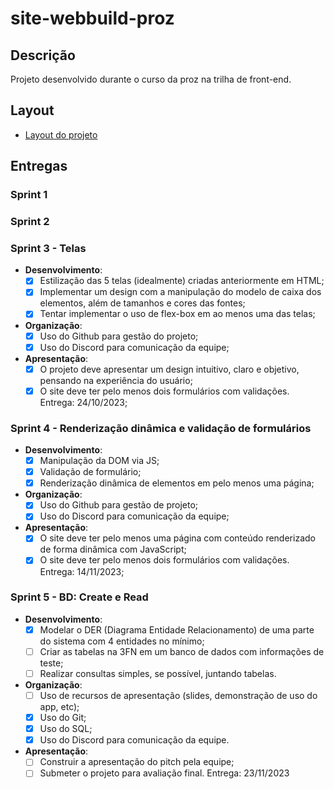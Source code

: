 # site-webbuild-proz

## Descrição
Projeto desenvolvido durante o curso da proz na trilha de front-end.

## Layout
- [Layout do projeto](https://www.figma.com/file/OPgbNFsQkHUClDQw00FkZG/Proz?type=design&node-id=0%3A1&mode=design&t=AEipn6YDXd99g1cP-1)

## Entregas

### Sprint 1
### Sprint 2
### Sprint 3 - Telas
- **Desenvolvimento**:
    - [x] Estilização das 5 telas (idealmente) criadas anteriormente em HTML;
    - [x] Implementar um design com a manipulação do modelo de caixa dos elementos, além de tamanhos e cores das fontes;
    - [x] Tentar implementar o uso de flex-box em ao menos uma das telas;
- **Organização**:
    - [x] Uso do Github para gestão do projeto;
    - [x] Uso do Discord para comunicação da equipe;
- **Apresentação**:
    - [x] O projeto deve apresentar um design intuitivo, claro e objetivo, pensando na experiência do usuário;
    - [x] O site deve ter pelo menos dois formulários com validações. Entrega: 24/10/2023;
### Sprint 4 - Renderização dinâmica e validação de formulários
- **Desenvolvimento**:
    - [x] Manipulação da DOM via JS;
    - [x] Validação de formulário;
    - [x] Renderização dinâmica de elementos em pelo menos uma página;
- **Organização**:
    - [x] Uso do Github para gestão de projeto;
    - [x] Uso do Discord para comunicação da equipe;
- **Apresentação**:
    - [x] O site deve ter pelo menos uma página com conteúdo renderizado de forma dinâmica com JavaScript;
    - [x] O site deve ter pelo menos dois formulários com validações. Entrega: 14/11/2023;
### Sprint 5 - BD:  Create e Read
- **Desenvolvimento**:
    - [x] Modelar o DER (Diagrama Entidade Relacionamento) de uma parte do sistema com 4 entidades no mínimo;
    - [ ] Criar as tabelas na 3FN em um banco de dados com informações de teste;
    - [ ] Realizar consultas simples, se possível, juntando tabelas.
- **Organização**:
    - [ ] Uso de recursos de apresentação (slides, demonstração de uso do app, etc);
    - [x] Uso do Git;
    - [x] Uso do SQL;
    - [x] Uso do Discord para comunicação da equipe.
- **Apresentação**:
    - [ ] Construir a apresentação do pitch pela equipe;
    - [ ] Submeter o projeto para avaliação final. Entrega: 23/11/2023